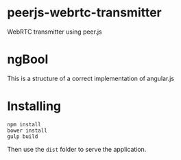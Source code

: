 # peerjs-webrtc-transmitter

WebRTC transmitter using peer.js

# ngBool

This is a structure of a correct implementation of angular.js

# Installing

```
npm install
bower install
gulp build
```

Then use the `dist` folder to serve the application.
